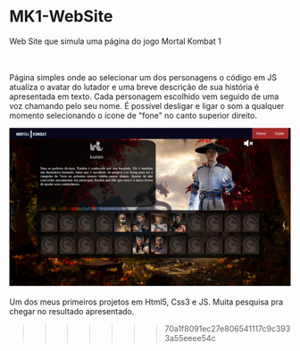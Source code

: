 # MK1-WebSite
 Web Site que simula uma página do jogo Mortal Kombat 1

 <br><br>
 Página simples onde ao selecionar um dos personagens o código em JS atualiza o avatar do lutador e uma breve descrição de sua história é apresentada em texto. Cada personagem escolhido vem seguido de uma voz chamando pelo seu nome. É possível desligar e ligar o som a qualquer momento selecionando o ícone de "fone" no canto superior direito.
 
 ![Texto Alternativo](Modelo.png)
 <br><br>
 Um dos meus primeiros projetos em Html5, Css3 e JS. Muita pesquisa pra chegar no resultado apresentado.
>>>>>>> 70a1f8091ec27e806541117c9c3933a55eeee54c
